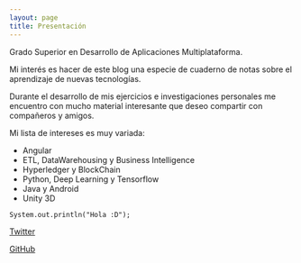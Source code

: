 ```yaml
---
layout: page
title: Presentación
---
```


Grado Superior en Desarrollo de Aplicaciones Multiplataforma.

Mi interés es hacer de este blog una especie de cuaderno de notas sobre el aprendizaje de nuevas tecnologías.

Durante el desarrollo de mis ejercicios e investigaciones personales me 
encuentro con mucho material interesante que deseo compartir con compañeros y amigos.

Mi lista de intereses es muy variada:

* Angular
* ETL, DataWarehousing y Business Intelligence
* Hyperledger y BlockChain
* Python, Deep Learning y Tensorflow
* Java y Android
* Unity 3D


`System.out.println("Hola :D");`

[Twitter](https://twitter.com/RadW2020)

[GitHub](https://github.com/RadW2020)
